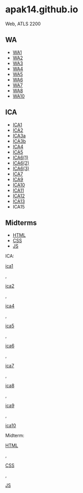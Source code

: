 # apak14.github.io
Web, ATLS 2200

## WA

* [WA1](https://apak14.github.io/wa/wa1.html)
* [WA2](https://apak14.github.io/wa/wa2.html)
* [WA3](https://apak14.github.io/wa/wa3.html)
* [WA4](https://apak14.github.io/wa/wa4.html)
* [WA5](https://apak14.github.io/wa/wa5.html)
* [WA6](https://apak14.github.io/wa/wa6/wa6.html)
* [WA7](https://apak14.github.io/wa/wa7/week7.html)
* [WA8](https://apak14.github.io/wa/wa8.html)
* [WA10](https://apak14.github.io/wa/wa10.html)

## ICA

* [ICA1](https://aski4331.github.io/ica/ica1.pdf)
* [ICA2](https://aski4331.github.io/ica/ica2.pdf)
* [ICA3a](https://aski4331.github.io/ica/ica3a.html)
* [ICA3b](https://aski4331.github.io/ica/ica3b.html)
* [ICA4](https://aski4331.github.io/ica/ica4.html)
* [ICA5](https://aski4331.github.io/ica/ica5/ica5.html)
* [ICA6(1)](https://aski4331.github.io/ica/ica6/ica6-part1.html)
* [ICA6(2)](https://aski4331.github.io/ica/ica6/ica6-part2.html)
* [ICA6(3)](https://aski4331.github.io/ica/ica6/ica6-part3.html)
* [ICA7](https://aski4331.github.io/ica/ica7.html)
* [ICA9](https://aski4331.github.io/ica/ica9.html)
* [ICA10](https://aski4331.github.io/ica/ica10.html)
* [ICA11](https://aski4331.github.io/ica/ica11.html)
* [ICA12](https://aski4331.github.io/ica/ica12.html)
* [ICA13](https://aski4331.github.io/wa/wa13.html)
* ICA15

## Midterms

* [HTML](https://aski4331.github.io/html-midterm/page5.html)
* [CSS](https://aski4331.github.io)
* [JS](https://aski4331.github.io/final/final.html)

ICA:
<p><a href="https://github.com/APAK14/apak14.github.io/blob/main/ica/Alexis%20Pak%20-%20ICA1%20--%20How%20to%20Search.pdf">ica1</a></p>
,
<p><a href="https://github.com/APAK14/apak14.github.io/blob/main/ica/Alexis%20Pak%20-%20ICA2%20--%20Exploring%20Directory%20Structures%20(Week%202).pdf">ica2</a></p>
,
<p><a href="https://apak14.github.io/ica/ica4.html">ica4</a></p>
,
<p><a href="https://apak14.github.io/ica/ica5.html">ica5</a></p>
,
<p><a href="https://apak14.github.io/ica/ica6/ica6-part1.html">ica6</a></p>
,
<p><a href="https://apak14.github.io/ica/ica7/ica7.html">ica7</a></p>
,
<p><a href="https://apak14.github.io/ica/ica8/ica8.html">ica8</a></p>
,
<p><a href="https://apak14.github.io/ica/ica9.html">ica9</a></p>
,
<p><a href="https://apak14.github.io/ica/ica10.html">ica10</a></p>

Midterm:
<p><a href="https://apak14.github.io/html-midterm/page1.html">HTML</a></p>
,
<p><a href="https://apak14.github.io/css-midterm/cssmidterm-main.html">CSS</a></p>
,
<p><a href="https://apak14.github.io/JS-midterm/jsmidterm.html">JS</a></p>